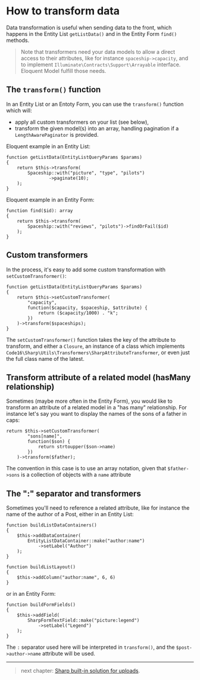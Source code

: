 # How to transform data

Data transformation is useful when sending data to the front, which happens in the Entity List `getListData()` and in the Entity Form `find()` methods.

> Note that transformers need your data models to allow a direct access to their attributes, like for instance `spaceship->capacity`, and to implement `Illuminate\Contracts\Support\Arrayable` interface. Eloquent Model fulfill those needs.


## The `transform()` function

In an Entity List or an Entoty Form, you can use the `transform()` function which will:

- apply all custom transformers on your list (see below),
- transform the given model(s) into an array, handling pagination if a `LengthAwarePaginator` is provided.

Eloquent example in an Entity List:

    function getListData(EntityListQueryParams $params)
    {
        return $this->transform(
            Spaceship::with("picture", "type", "pilots")
                    ->paginate(10);
        );
    }

Eloquent example in an Entity Form:

    function find($id): array
    {
        return $this->transform(
            Spaceship::with("reviews", "pilots")->findOrFail($id)
        );
    }

## Custom transformers

In the process, it's easy to add some custom transformation with `setCustomTransformer()`:


    function getListData(EntityListQueryParams $params)
    {
        return $this->setCustomTransformer(
            "capacity", 
            function($capacity, $spaceship, $attribute) {
                return ($capacity/1000) . "k";
            })
        )->transform($spaceships);
    }

The `setCustomTransformer()` function takes the key of the attribute to transform, and either a `Closure`, an instance of a class which implements `Code16\Sharp\Utils\Transformers\SharpAttributeTransformer`, or even just the full class name of the latest.


## Transform attribute of a related model (hasMany relationship)

Sometimes (maybe more often in the Entity Form), you would like to transform an attribute of a related model in a "has many" relationship. For instance let's say you want to display the names of the sons of a father in caps:

    return $this->setCustomTransformer(
            "sons[name]", 
            function($son) {
                return strtoupper($son->name)
            })
        )->transform($father);

The convention in this case is to use an array notation, given that `$father->sons` is a collection of objects with a `name` attribute


## The ":" separator and transformers

Sometimes you'll need to reference a related attribute, like for instance the name of the author of a Post, either in an Entity List:

    function buildListDataContainers()
    {
        $this->addDataContainer(
            EntityListDataContainer::make("author:name")
                ->setLabel("Author")
        );
    }
    
    function buildListLayout()
    {
        $this->addColumn("author:name", 6, 6)
    }


or in an Entity Form:

    function buildFormFields()
    {
        $this->addField(
            SharpFormTextField::make("picture:legend")
                ->setLabel("Legend")
        );
    }

The `:` separator used here will be interpreted in `transform()`, and the `$post->author->name` attribute will be used.


---

> next chapter: [Sharp built-in solution for uploads](sharp-built-in-solution-for-uploads.md).